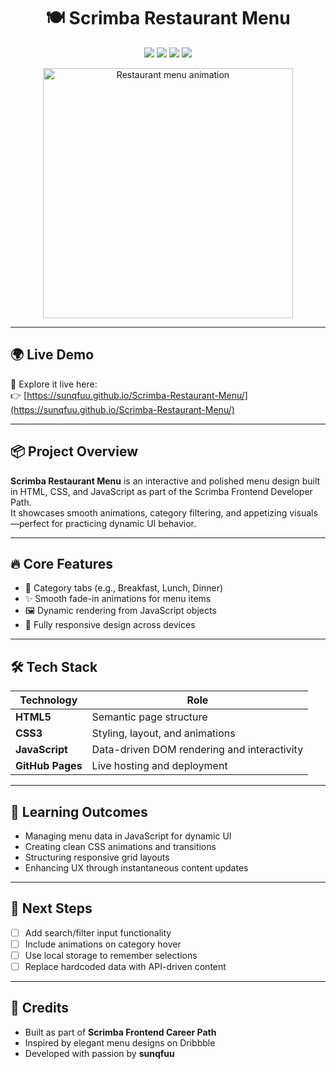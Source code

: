 <h1 align="center">🍽️ Scrimba Restaurant Menu</h1>

<p align="center">
  <img src="https://img.shields.io/badge/Tech-JavaScript-F7DF1E?logo=javascript&logoColor=black&style=for-the-badge" />
  <img src="https://img.shields.io/badge/Style-CSS3-1572B6?logo=css3&logoColor=white&style=for-the-badge" />
  <img src="https://img.shields.io/badge/Markup-HTML5-E34F26?logo=html5&logoColor=white&style=for-the-badge" />
  <img src="https://img.shields.io/badge/Deployed-GitHub%20Pages-6e5494?logo=github&logoColor=white&style=for-the-badge" />
</p>

<p align="center">
  <img src="https://media3.giphy.com/media/v1.Y2lkPTc5MGI3NjExcG8xZTQyNjExeHJxeTU1Zmt4Mm8ydW55eHVkcGl4MzFrNWNnODEyNSZlcD12MV9pbnRlcm5hbF9naWZfYnlfaWQmY3Q9Zw/rSMmhC1rtIeBsAQu9P/giphy.gif" width="400" alt="Restaurant menu animation" />
</p>

---

## 🌍 Live Demo

🚀 Explore it live here:  
👉 [https://sunqfuu.github.io/Scrimba-Restaurant-Menu/](https://sunqfuu.github.io/Scrimba-Restaurant-Menu/)

---

## 📦 Project Overview

**Scrimba Restaurant Menu** is an interactive and polished menu design built in HTML, CSS, and JavaScript as part of the Scrimba Frontend Developer Path.  
It showcases smooth animations, category filtering, and appetizing visuals—perfect for practicing dynamic UI behavior.

---

## 🔥 Core Features

- 🍔 Category tabs (e.g., Breakfast, Lunch, Dinner)  
- ✨ Smooth fade-in animations for menu items  
- 🖼️ Dynamic rendering from JavaScript objects  
- 📱 Fully responsive design across devices  

---

## 🛠️ Tech Stack

| Technology | Role                                          |
|------------|-----------------------------------------------|
| **HTML5**  | Semantic page structure                       |
| **CSS3**   | Styling, layout, and animations               |
| **JavaScript** | Data-driven DOM rendering and interactivity |
| **GitHub Pages** | Live hosting and deployment             |

---

## 🧠 Learning Outcomes

- Managing menu data in JavaScript for dynamic UI  
- Creating clean CSS animations and transitions  
- Structuring responsive grid layouts  
- Enhancing UX through instantaneous content updates

---

## 🚀 Next Steps

- [ ] Add search/filter input functionality  
- [ ] Include animations on category hover  
- [ ] Use local storage to remember selections  
- [ ] Replace hardcoded data with API-driven content  

---

## 🙌 Credits

- Built as part of **Scrimba Frontend Career Path**  
- Inspired by elegant menu designs on Dribbble  
- Developed with passion by **sunqfuu**  

